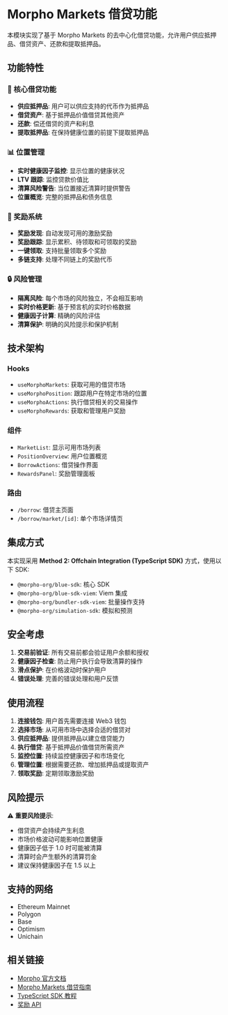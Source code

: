 # Morpho Markets 借贷功能

本模块实现了基于 Morpho Markets 的去中心化借贷功能，允许用户供应抵押品、借贷资产、还款和提取抵押品。

## 功能特性

### 🏦 核心借贷功能
- **供应抵押品**: 用户可以供应支持的代币作为抵押品
- **借贷资产**: 基于抵押品价值借贷其他资产
- **还款**: 偿还借贷的资产和利息
- **提取抵押品**: 在保持健康位置的前提下提取抵押品

### 📊 位置管理
- **实时健康因子监控**: 显示位置的健康状况
- **LTV 跟踪**: 监控贷款价值比
- **清算风险警告**: 当位置接近清算时提供警告
- **位置概览**: 完整的抵押品和债务信息

### 🎁 奖励系统
- **奖励发现**: 自动发现可用的激励奖励
- **奖励跟踪**: 显示累积、待领取和可领取的奖励
- **一键领取**: 支持批量领取多个奖励
- **多链支持**: 处理不同链上的奖励代币

### 🔒 风险管理
- **隔离风险**: 每个市场的风险独立，不会相互影响
- **实时价格更新**: 基于预言机的实时价格数据
- **健康因子计算**: 精确的风险评估
- **清算保护**: 明确的风险提示和保护机制

## 技术架构

### Hooks
- `useMorphoMarkets`: 获取可用的借贷市场
- `useMorphoPosition`: 跟踪用户在特定市场的位置
- `useMorphoActions`: 执行借贷相关的交易操作
- `useMorphoRewards`: 获取和管理用户奖励

### 组件
- `MarketList`: 显示可用市场列表
- `PositionOverview`: 用户位置概览
- `BorrowActions`: 借贷操作界面
- `RewardsPanel`: 奖励管理面板

### 路由
- `/borrow`: 借贷主页面
- `/borrow/market/[id]`: 单个市场详情页

## 集成方式

本实现采用 **Method 2: Offchain Integration (TypeScript SDK)** 方式，使用以下 SDK:

- `@morpho-org/blue-sdk`: 核心 SDK
- `@morpho-org/blue-sdk-viem`: Viem 集成
- `@morpho-org/bundler-sdk-viem`: 批量操作支持
- `@morpho-org/simulation-sdk`: 模拟和预测

## 安全考虑

1. **交易前验证**: 所有交易前都会验证用户余额和授权
2. **健康因子检查**: 防止用户执行会导致清算的操作
3. **滑点保护**: 在价格波动时保护用户
4. **错误处理**: 完善的错误处理和用户反馈

## 使用流程

1. **连接钱包**: 用户首先需要连接 Web3 钱包
2. **选择市场**: 从可用市场中选择合适的借贷对
3. **供应抵押品**: 提供抵押品以建立借贷能力
4. **执行借贷**: 基于抵押品价值借贷所需资产
5. **监控位置**: 持续监控健康因子和市场变化
6. **管理位置**: 根据需要还款、增加抵押品或提取资产
7. **领取奖励**: 定期领取激励奖励

## 风险提示

⚠️ **重要风险提示**:
- 借贷资产会持续产生利息
- 市场价格波动可能影响位置健康
- 健康因子低于 1.0 时可能被清算
- 清算时会产生额外的清算罚金
- 建议保持健康因子在 1.5 以上

## 支持的网络

- Ethereum Mainnet
- Polygon
- Base
- Optimism
- Unichain

## 相关链接

- [Morpho 官方文档](https://docs.morpho.org/)
- [Morpho Markets 借贷指南](https://docs.morpho.org/build/borrow/getting-started)
- [TypeScript SDK 教程](https://docs.morpho.org/build/borrow/tutorials/assets-flow#method-2-offchain-integration-typescript-sdk)
- [奖励 API](https://rewards.morpho.org/)